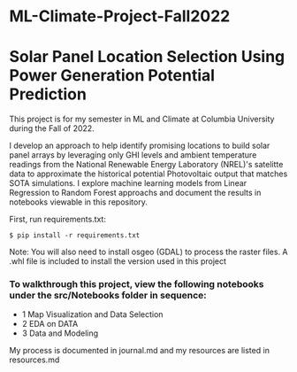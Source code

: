 # ML-Climate-Project-Fall2022
<!-- 
Throughout the semester each student will work on an individual project, which you will summarize in a final technical paper. You will showcase and document your work through a private git repository following this template.

The organization of this repository is as follows:

```
abstract.md
journal.md
doc/
src/
etc/
```
- The file `abstract.md` simply contains an abstract of the project. At first, it is an aspirational abstract, one that describes the research program you want to complete. You will refine it through the semester.
- The file `journal.md` is a diary of your progress. It contains dated entries with a description of what you are doing, what you found, what you are thinking, and so on. It is mainly a resource for you, but I will glance at it too (at the end of the semester). Please update and commit it at least once per week.
- The `doc/` directory contains the LaTeX document that you are writing. We will provide a template for your final paper.
- The `src/` directory contains the code you are writing. The data you are analyzing should live here too.
- The `etc/` directory contains anything else — materials, notes, photos of whiteboards, and so on — that you want to keep track of.
There should be nothing else in the top level directory of your repository.

Commit often, at least every week. You are graded on the quality of the project and the path that you took to get there. -->
# Solar Panel Location Selection Using Power Generation Potential Prediction

This project is for my semester in ML and Climate at Columbia University during the Fall of 2022. 

I develop an approach to help identify promising locations to build solar panel arrays by leveraging  only GHI levels and ambient temperature readings from the National Renewable Energy Laboratory (NREL)'s satelitte data to approximate the historical potential Photovoltaic output that matches SOTA simulations. I explore machine learning models from Linear Regression to Random Forest approachs and document the results in notebooks viewable in this repository.

First, run requirements.txt:
```
$ pip install -r requirements.txt
```

Note: You will also need to install osgeo (GDAL) to process the raster files. A .whl file is included to install the version used in this project

### To walkthrough this project, view the following notebooks under the src/Notebooks folder in sequence:

- 1 Map Visualization and Data Selection
- 2 EDA on DATA
- 3 Data and Modeling

My process is documented in journal.md and my resources are listed in resources.md
